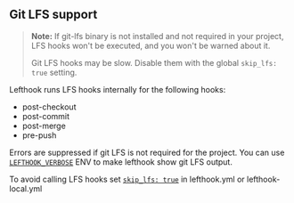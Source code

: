 ## Git LFS support

> **Note:** If git-lfs binary is not installed and not required in your project, LFS hooks won't be executed, and you won't be warned about it.
>
> Git LFS hooks may be slow. Disable them with the global `skip_lfs: true` setting.

Lefthook runs LFS hooks internally for the following hooks:

- post-checkout
- post-commit
- post-merge
- pre-push

Errors are suppressed if git LFS is not required for the project. You can use [`LEFTHOOK_VERBOSE`](../envs/LEFTHOOK_VERBOSE.md) ENV to make lefthook show git LFS output.

To avoid calling LFS hooks set [`skip_lfs: true`](../../configuration/skip_lfs.md) in lefthook.yml or lefthook-local.yml
